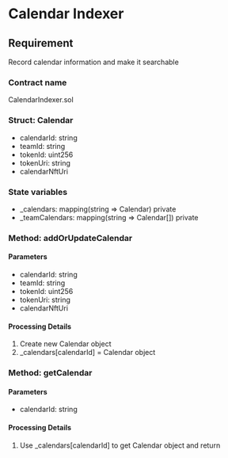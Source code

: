 # Calendar Indexer
## Requirement
Record calendar information and make it searchable

### Contract name
CalendarIndexer.sol

### Struct: Calendar
- calendarId: string
- teamId: string
- tokenId: uint256
- tokenUri: string
- calendarNftUri

### State variables
- _calendars: mapping(string => Calendar) private
- _teamCalendars: mapping(string => Calendar[]) private

### Method: addOrUpdateCalendar 
#### Parameters
- calendarId: string
- teamId: string
- tokenId: uint256
- tokenUri: string
- calendarNftUri
  
#### Processing Details
1. Create new Calendar object
2. _calendars[calendarId] = Calendar object

### Method: getCalendar 
#### Parameters
- calendarId: string

#### Processing Details
1. Use _calendars[calendarId] to get Calendar object and return


